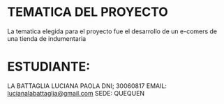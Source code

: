 
# TEMATICA DEL PROYECTO

La tematica elegida para el proyecto fue el desarrollo de un e-comers de una tienda de indumentaria

# ESTUDIANTE:
LA BATTAGLIA LUCIANA PAOLA
DNI; 30060817
EMAIL: lucianalabattaglia@gmail.com
SEDE: QUEQUEN
